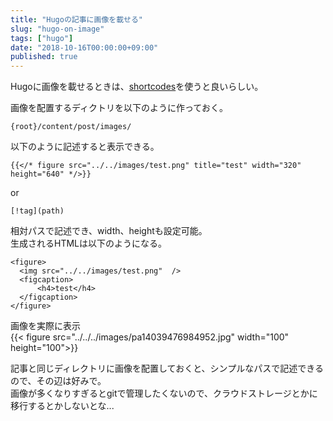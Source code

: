 ```yaml
---
title: "Hugoの記事に画像を載せる"
slug: "hugo-on-image"
tags: ["hugo"]
date: "2018-10-16T00:00:00+09:00"
published: true
---
```


Hugoに画像を載せるときは、[shortcodes](https://gohugo.io/content-management/shortcodes/)を使うと良いらしい。

画像を配置するディクトリを以下のように作っておく。

```
{root}/content/post/images/
```

以下のように記述すると表示できる。   

```
{{</* figure src="../../images/test.png" title="test" width="320" height="640" */>}}
```

or

```
[!tag](path)
```


相対パスで記述でき、width、heightも設定可能。  
生成されるHTMLは以下のようになる。

```
<figure>
  <img src="../../images/test.png"  />
  <figcaption>
      <h4>test</h4>
  </figcaption>
</figure>
```

画像を実際に表示  
{{< figure src="../../../images/pa14039476984952.jpg" width="100" height="100">}}

記事と同じディレクトリに画像を配置しておくと、シンプルなパスで記述できるので、その辺は好みで。  
画像が多くなりすぎるとgitで管理したくないので、クラウドストレージとかに移行するとかしないとな...  
